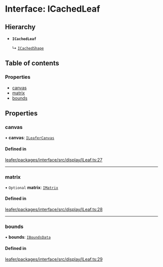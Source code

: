 # Interface: ICachedLeaf

## Hierarchy

- **`ICachedLeaf`**

  ↳ [`ICachedShape`](ICachedShape.md)

## Table of contents

### Properties

- [canvas](ICachedLeaf.md#canvas)
- [matrix](ICachedLeaf.md#matrix)
- [bounds](ICachedLeaf.md#bounds)

## Properties

### canvas

• **canvas**: [`ILeaferCanvas`](ILeaferCanvas.md)

#### Defined in

[leafer/packages/interface/src/display/ILeaf.ts:27](https://github.com/leaferjs/leafer/blob/985f85e/packages/interface/src/display/ILeaf.ts#L27)

___

### matrix

• `Optional` **matrix**: [`IMatrix`](IMatrix.md)

#### Defined in

[leafer/packages/interface/src/display/ILeaf.ts:28](https://github.com/leaferjs/leafer/blob/985f85e/packages/interface/src/display/ILeaf.ts#L28)

___

### bounds

• **bounds**: [`IBoundsData`](IBoundsData.md)

#### Defined in

[leafer/packages/interface/src/display/ILeaf.ts:29](https://github.com/leaferjs/leafer/blob/985f85e/packages/interface/src/display/ILeaf.ts#L29)

